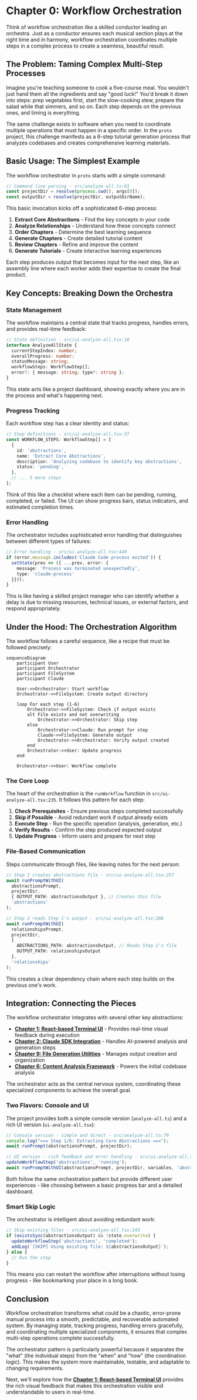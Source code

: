 # Chapter 0: Workflow Orchestration

Think of workflow orchestration like a skilled conductor leading an orchestra. Just as a conductor ensures each musical section plays at the right time and in harmony, workflow orchestration coordinates multiple steps in a complex process to create a seamless, beautiful result.

## The Problem: Taming Complex Multi-Step Processes

Imagine you're teaching someone to cook a five-course meal. You wouldn't just hand them all the ingredients and say "good luck!" You'd break it down into steps: prep vegetables first, start the slow-cooking stew, prepare the salad while that simmers, and so on. Each step depends on the previous ones, and timing is everything.

The same challenge exists in software when you need to coordinate multiple operations that must happen in a specific order. In the `proto` project, this challenge manifests as a 6-step tutorial generation process that analyzes codebases and creates comprehensive learning materials.

## Basic Usage: The Simplest Example

The workflow orchestrator in `proto` starts with a simple command:

```typescript
// Command line parsing - src/analyze-all.ts:61
const projectDir = resolve(process.cwd(), args[0]);
const outputDir = resolve(projectDir, outputDirName);
```

This basic invocation kicks off a sophisticated 6-step process:

1. **Extract Core Abstractions** - Find the key concepts in your code
2. **Analyze Relationships** - Understand how these concepts connect  
3. **Order Chapters** - Determine the best learning sequence
4. **Generate Chapters** - Create detailed tutorial content
5. **Review Chapters** - Refine and improve the content
6. **Generate Tutorials** - Create interactive learning experiences

Each step produces output that becomes input for the next step, like an assembly line where each worker adds their expertise to create the final product.

## Key Concepts: Breaking Down the Orchestra

### State Management
The workflow maintains a central state that tracks progress, handles errors, and provides real-time feedback:

```typescript
// State definition - src/ui-analyze-all.tsx:18
interface AnalyzeAllState {
  currentStepIndex: number;
  overallProgress: number;
  statusMessage: string;
  workflowSteps: WorkflowStep[];
  error?: { message: string; type?: string };
}
```

This state acts like a project dashboard, showing exactly where you are in the process and what's happening next.

### Progress Tracking
Each workflow step has a clear identity and status:

```typescript
// Step definitions - src/ui-analyze-all.tsx:37
const WORKFLOW_STEPS: WorkflowStep[] = [
  {
    id: 'abstractions',
    name: 'Extract Core Abstractions',
    description: 'Analyzing codebase to identify key abstractions',
    status: 'pending',
  },
  // ... 5 more steps
];
```

Think of this like a checklist where each item can be pending, running, completed, or failed. The UI can show progress bars, status indicators, and estimated completion times.

### Error Handling
The orchestrator includes sophisticated error handling that distinguishes between different types of failures:

```typescript
// Error handling - src/ui-analyze-all.tsx:449
if (error.message.includes('Claude Code process exited')) {
  setState(prev => ({ ...prev, error: {
    message: 'Process was terminated unexpectedly',
    type: 'claude-process'
  }}));
}
```

This is like having a skilled project manager who can identify whether a delay is due to missing resources, technical issues, or external factors, and respond appropriately.

## Under the Hood: The Orchestration Algorithm

The workflow follows a careful sequence, like a recipe that must be followed precisely:

```mermaid
sequenceDiagram
    participant User
    participant Orchestrator
    participant FileSystem
    participant Claude
    
    User->>Orchestrator: Start workflow
    Orchestrator->>FileSystem: Create output directory
    
    loop For each step (1-6)
        Orchestrator->>FileSystem: Check if output exists
        alt File exists and not overwriting
            Orchestrator->>Orchestrator: Skip step
        else
            Orchestrator->>Claude: Run prompt for step
            Claude->>FileSystem: Generate output
            Orchestrator->>Orchestrator: Verify output created
        end
        Orchestrator->>User: Update progress
    end
    
    Orchestrator->>User: Workflow complete
```

### The Core Loop

The heart of the orchestration is the `runWorkflow` function in `src/ui-analyze-all.tsx:235`. It follows this pattern for each step:

1. **Check Prerequisites** - Ensure previous steps completed successfully
2. **Skip if Possible** - Avoid redundant work if output already exists
3. **Execute Step** - Run the specific operation (analysis, generation, etc.)
4. **Verify Results** - Confirm the step produced expected output
5. **Update Progress** - Inform users and prepare for next step

### File-Based Communication

Steps communicate through files, like leaving notes for the next person:

```typescript
// Step 1 creates abstractions file - src/ui-analyze-all.tsx:257
await runPromptWithUI(
  abstractionsPrompt,
  projectDir,
  { OUTPUT_PATH: abstractionsOutput }, // Creates this file
  'abstractions'
);

// Step 2 reads Step 1's output - src/ui-analyze-all.tsx:288
await runPromptWithUI(
  relationshipsPrompt,
  projectDir,
  { 
    ABSTRACTIONS_PATH: abstractionsOutput, // Reads Step 1's file
    OUTPUT_PATH: relationshipsOutput 
  },
  'relationships'
);
```

This creates a clear dependency chain where each step builds on the previous one's work.

## Integration: Connecting the Pieces

The workflow orchestrator integrates with several other key abstractions:

- **[Chapter 1: React-based Terminal UI](chapter_1_react-based_terminal_ui.md)** - Provides real-time visual feedback during execution
- **[Chapter 2: Claude SDK Integration](chapter_2_claude_sdk_integration.md)** - Handles AI-powered analysis and generation steps  
- **[Chapter 9: File Generation Utilities](chapter_9_file_generation_utilities.md)** - Manages output creation and organization
- **[Chapter 6: Content Analysis Framework](chapter_6_content_analysis_framework.md)** - Powers the initial codebase analysis

The orchestrator acts as the central nervous system, coordinating these specialized components to achieve the overall goal.

### Two Flavors: Console and UI

The project provides both a simple console version (`analyze-all.ts`) and a rich UI version (`ui-analyze-all.tsx`):

```typescript
// Console version - simple and direct - src/analyze-all.ts:79
console.log("=== Step 1/6: Extracting Core Abstractions ===");
await runPrompt(abstractionsPrompt, projectDir);

// UI version - rich feedback and error handling - src/ui-analyze-all.tsx:257
updateWorkflowStep('abstractions', 'running');
await runPromptWithUI(abstractionsPrompt, projectDir, variables, 'abstractions');
```

Both follow the same orchestration pattern but provide different user experiences - like choosing between a basic progress bar and a detailed dashboard.

### Smart Skip Logic

The orchestrator is intelligent about avoiding redundant work:

```typescript
// Skip existing files - src/ui-analyze-all.tsx:243
if (existsSync(abstractionsOutput) && !state.overwrite) {
  updateWorkflowStep('abstractions', 'completed');
  addLog(`[SKIP] Using existing file: ${abstractionsOutput}`);
} else {
  // Run the step
}
```

This means you can restart the workflow after interruptions without losing progress - like bookmarking your place in a long book.

## Conclusion

Workflow orchestration transforms what could be a chaotic, error-prone manual process into a smooth, predictable, and recoverable automated system. By managing state, tracking progress, handling errors gracefully, and coordinating multiple specialized components, it ensures that complex multi-step operations complete successfully.

The orchestrator pattern is particularly powerful because it separates the "what" (the individual steps) from the "when" and "how" (the coordination logic). This makes the system more maintainable, testable, and adaptable to changing requirements.

Next, we'll explore how the **[Chapter 1: React-based Terminal UI](chapter_1_react-based_terminal_ui.md)** provides the rich visual feedback that makes this orchestration visible and understandable to users in real-time.